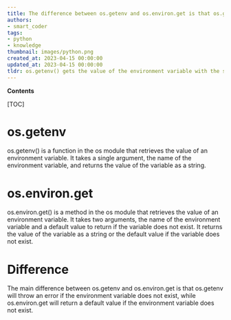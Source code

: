 ```yaml
---
title: The difference between os.getenv and os.environ.get is that os.getenv will return the value of an environment variable for a given key, while os.environ.get will return the entire environment dictionary
authors:
- smart_coder
tags:
- python
- knowledge
thumbnail: images/python.png
created_at: 2023-04-15 00:00:00
updated_at: 2023-04-15 00:00:00
tldr: os.getenv() gets the value of the environment variable with the specified name, while os.environ.get() gets the value of the environment variable, or a default value if the variable is not set.
---
```


**Contents**

[TOC]

# os.getenv

os.getenv() is a function in the os module that retrieves the value of an environment variable. It takes a single argument, the name of the environment variable, and returns the value of the variable as a string.

# os.environ.get

os.environ.get() is a method in the os module that retrieves the value of an environment variable. It takes two arguments, the name of the environment variable and a default value to return if the variable does not exist. It returns the value of the variable as a string or the default value if the variable does not exist.

# Difference

The main difference between os.getenv and os.environ.get is that os.getenv will throw an error if the environment variable does not exist, while os.environ.get will return a default value if the environment variable does not exist.
